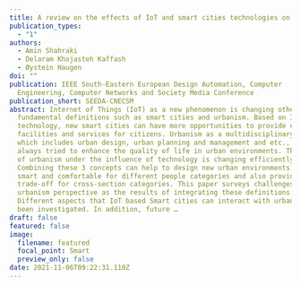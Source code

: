 ```yaml
---
title: A review on the effects of IoT and smart cities technologies on urbanism
publication_types:
  - "1"
authors:
  - Amin Shahraki
  - Delaram Khojasteh Kaffash
  - Øystein Haugen
doi: ""
publication: IEEE South-Eastern European Design Automation, Computer
  Engineering, Computer Networks and Society Media Conference
publication_short: SEEDA-CNECSM
abstract: Internet of Things (IoT) as a new phenomenon is changing other
  fundamental definitions such as smart cities and urbanism. Based on IoT
  technology, new smart cities can have more opportunities to provide effective
  facilities and services for citizens. Urbanism as a multidisciplinary study,
  which includes urban design, urban planning and management and etc., has
  always tried to enhance the quality of life in urban environments. The concept
  of urbanism under the influence of technology is changing efficiently.
  Combining these 3 concepts can help to design new urban environments that are
  smart and comfortable for different people categories and also provide
  trade-off for cross-section categories. This paper surveys challenges from
  urbanism perspective as the results of integrating these definitions.
  Different aspects that IoT based Smart cities can interact with urbanism have
  been investigated. In addition, future …
draft: false
featured: false
image:
  filename: featured
  focal_point: Smart
  preview_only: false
date: 2021-11-06T09:22:31.110Z
---
```

